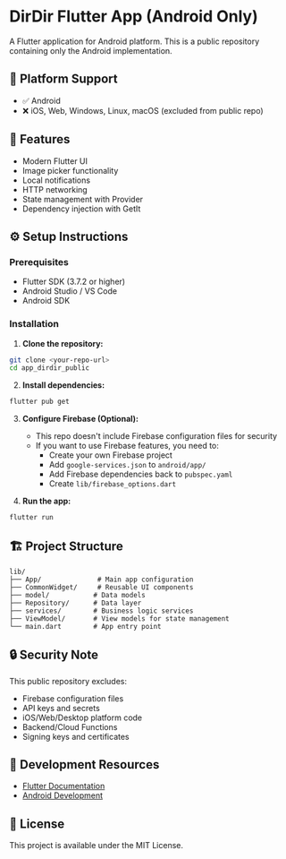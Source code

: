 # DirDir Flutter App (Android Only)

A Flutter application for Android platform. This is a public repository containing only the Android implementation.

## 📱 Platform Support
- ✅ Android
- ❌ iOS, Web, Windows, Linux, macOS (excluded from public repo)

## 🚀 Features
- Modern Flutter UI
- Image picker functionality
- Local notifications
- HTTP networking
- State management with Provider
- Dependency injection with GetIt

## ⚙️ Setup Instructions

### Prerequisites
- Flutter SDK (3.7.2 or higher)
- Android Studio / VS Code
- Android SDK

### Installation

1. **Clone the repository:**
```bash
git clone <your-repo-url>
cd app_dirdir_public
```

2. **Install dependencies:**
```bash
flutter pub get
```

3. **Configure Firebase (Optional):**
   - This repo doesn't include Firebase configuration files for security
   - If you want to use Firebase features, you need to:
     - Create your own Firebase project
     - Add `google-services.json` to `android/app/`
     - Add Firebase dependencies back to `pubspec.yaml`
     - Create `lib/firebase_options.dart`

4. **Run the app:**
```bash
flutter run
```

## 🏗️ Project Structure
```
lib/
├── App/              # Main app configuration
├── CommonWidget/     # Reusable UI components
├── model/           # Data models
├── Repository/      # Data layer
├── services/        # Business logic services
├── ViewModel/       # View models for state management
└── main.dart        # App entry point
```

## 🔒 Security Note
This public repository excludes:
- Firebase configuration files
- API keys and secrets
- iOS/Web/Desktop platform code
- Backend/Cloud Functions
- Signing keys and certificates

## 📖 Development Resources
- [Flutter Documentation](https://docs.flutter.dev/)
- [Android Development](https://developer.android.com/docs)

## 📄 License
This project is available under the MIT License.
